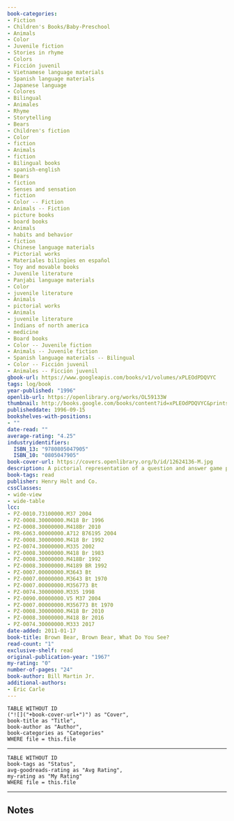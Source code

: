 ```yaml
---
book-categories:
- Fiction
- Children's Books/Baby-Preschool
- Animals
- Color
- Juvenile fiction
- Stories in rhyme
- Colors
- Ficción juvenil
- Vietnamese language materials
- Spanish language materials
- Japanese language
- Colores
- Bilingual
- Animales
- Rhyme
- Storytelling
- Bears
- Children's fiction
- Color
- fiction
- Animals
- fiction
- Bilingual books
- spanish-english
- Bears
- fiction
- Senses and sensation
- fiction
- Color -- Fiction
- Animals -- Fiction
- picture books
- board books
- Animals
- habits and behavior
- fiction
- Chinese language materials
- Pictorial works
- Materiales bilingües en español
- Toy and movable books
- Juvenile literature
- Panjabi language materials
- Color
- juvenile literature
- Animals
- pictorial works
- Animals
- juvenile literature
- Indians of north america
- medicine
- Board books
- Color -- Juvenile fiction
- Animals -- Juvenile fiction
- Spanish language materials -- Bilingual
- Color -- Ficción juvenil
- Animales -- Ficción juvenil
gbook-url: https://www.googleapis.com/books/v1/volumes/xPLEOdPDQVYC
tags: log/book
year-published: "1996"
openlib-url: https://openlibrary.org/works/OL59133W
thumbnail: http://books.google.com/books/content?id=xPLEOdPDQVYC&printsec=frontcover&img=1&zoom=1&edge=curl&source=gbs_api
publisheddate: 1996-09-15
bookshelves-with-positions:
- ""
date-read: ""
average-rating: "4.25"
industryidentifiers:
  ISBN_13: "9780805047905"
  ISBN_10: "0805047905"
book-cover-url: https://covers.openlibrary.org/b/id/12624136-M.jpg
description: A pictorial representation of a question and answer game played by a teacher and her group.
book-tags: read
publisher: Henry Holt and Co.
cssClasses:
- wide-view
- wide-table
lcc:
- PZ-0010.73100000.M37 2004
- PZ-0008.30000000.M418 Br 1996
- PZ-0008.30000000.M418Br 2010
- PR-6063.00000000.A712 B76195 2004
- PZ-0008.30000000.M418 Br 1992
- PZ-0074.30000000.M335 2002
- PZ-0008.30000000.M418 Br 1983
- PZ-0008.30000000.M418Br 1992
- PZ-0008.30000000.M4189 BR 1992
- PZ-0007.00000000.M3643 Bt
- PZ-0007.00000000.M3643 Bt 1970
- PZ-0007.00000000.M356773 Bt
- PZ-0074.30000000.M335 1998
- PZ-0090.00000000.V5 M37 2004
- PZ-0007.00000000.M356773 Bt 1970
- PZ-0008.30000000.M418 Br 2010
- PZ-0008.30000000.M418 Br 2016
- PZ-0074.30000000.M333 2017
date-added: 2011-01-17
book-title: Brown Bear, Brown Bear, What Do You See?
read-count: "1"
exclusive-shelf: read
original-publication-year: "1967"
my-rating: "0"
number-of-pages: "24"
book-author: Bill Martin Jr.
additional-authors:
- Eric Carle
---
```


```dataview
TABLE WITHOUT ID
("![]("+book-cover-url+")") as "Cover",
book-title as "Title",
book-author as "Author",
book-categories as "Categories"
WHERE file = this.file
```
---
```dataview
TABLE WITHOUT ID
book-tags as "Status",
avg-goodreads-rating as "Avg Rating",
my-rating as "My Rating"
WHERE file = this.file
```
---
## Notes


